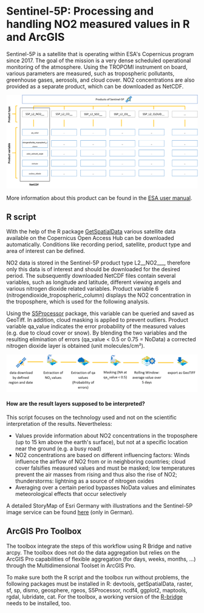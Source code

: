 # Sentinel-5P: Processing and handling NO2 measured values in R and ArcGIS

Sentinel-5P is a satellite that is operating within ESA's Copernicus program since 2017. The goal of the mission is a very dense scheduled operational monitoring of the atmosphere. Using the TROPOMI instrument on board, various parameters are measured, such as tropospheric pollutants, greenhouse gases, aerosols, and cloud cover. NO2 concentrations are also provided as a separate product, which can be downloaded as NetCDF.

![S5P product](https://github.com/MagdaHa/Sentinel5P_NO2/blob/master/img/S5P_product.png)

More information about this product can be found in the [ESA user manual](https://sentinel.esa.int/documents/247904/2474726/Sentinel-5P-Level-2-Product-User-Manual-Nitrogen-Dioxide).

## R script
With the help of the R package [GetSpatialData](https://github.com/16EAGLE/getSpatialData) various satellite data available on the Copernicus Open Access Hub can be downloaded automatically. Conditions like recording period, satellite, product type and area of interest can be defined.

NO2 data is stored in the Sentinel-5P product type L2__NO2___, therefore only this data is of interest and should be downloaded for the desired period.
The subsequently downloaded NetCDF files contain several variables, such as longitude and latitude, different viewing angels and various nitrogen dioxide related variables. Product variable 6 (nitrogendioxide_tropospheric_column) displays the NO2 concentration in the troposphere, which is used for the following analysis.

Using the [S5Processor](https://github.com/MBalthasar/S5Processor) package, this variable can be queried and saved as GeoTiff. In addition, cloud masking is applied to prevent outliers. Product variable qa_value indicates the error probability of the measured values (e.g. due to cloud cover or snow). By blending the two variables and the resulting elimination of errors (qa_value < 0.5 or 0.75 = NoData) a corrected nitrogen dioxide layer is obtained (unit molecules/cm²).

![R workflow](https://github.com/MagdaHa/Sentinel5P_NO2/blob/master/img/R_workflow.png)

#### How are the result layers supposed to be interpreted?
This script focuses on the technology used and not on the scientific interpretation of the results. Nevertheless:
* Values provide information about NO2 concentrations in the troposphere (up to 15 km above the earth's surface), but not at a specific location near the ground (e.g. a busy         road)
* NO2 concentrations are based on different influencing factors: Winds influence the airflow of NO2 from or in neighboring countries; cloud cover falsifies measured values and       must be masked; low temperatures prevent the air masses from rising and thus also the rise of NO2; thunderstorms: lightning as a source of nitrogen oxides
* Averaging over a certain period bypasses NoData values and eliminates meteorological effects that occur selectively
  
  
A detailed StoryMap of Esri Germany with illustrations and the Sentinel-5P image service can be found [here](https://storymaps.arcgis.com/stories/ffb2678bf09f466b9744d30c5fb902a2) (only in German).


## ArcGIS Pro Toolbox
The toolbox integrate the steps of this workflow using R Bridge and native arcpy. The toolbox does not do the data aggregation but relies on the ArcGIS Pro capabilities of flexible aggregation (for days, weeks, months, …) through the Multidimensional Toolset in ArcGIS Pro.


To make sure both the R script and the toolbox run without problems, the following packages must be installed in R: devtools, getSpatialData, raster, sf, sp, dismo, geosphere, rgeos, S5Processor, ncdf4, ggplot2, maptools, rgdal, lubridate, cat. 
For the toolbox, a working version of the [R-bridge](https://github.com/R-ArcGIS/r-bridge-install) needs to be installed, too.

